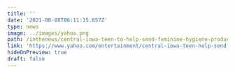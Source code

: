 ```yaml
---
title: ''
date: '2021-08-08T06:11:15.657Z'
type: news
image: ../images/yahoo.png
path: /inthenews/central-iowa-teen-to-help-send-feminine-hygiene-products-to-kenya
link: 'https://www.yahoo.com/entertainment/central-iowa-teen-help-send-032222207.html'
hideOnPreview: true
draft: false
---
```

